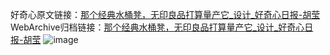 好奇心原文链接：[那个经典水桶凳，无印良品打算量产它_设计_好奇心日报-胡莹](https://www.qdaily.com/articles/2974.html)
WebArchive归档链接：[那个经典水桶凳，无印良品打算量产它_设计_好奇心日报-胡莹](http://web.archive.org/web/20190623151720/https://www.qdaily.com/articles/2974.html)
![image](http://ww3.sinaimg.cn/large/007d5XDply1g3v6x84i25j30u04bk7wh)